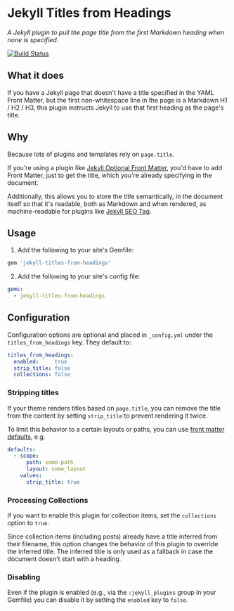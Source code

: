 # Jekyll Titles from Headings

*A Jekyll plugin to pull the page title from the first Markdown heading when none is specified.*

[![Build Status](https://travis-ci.org/benbalter/jekyll-titles-from-headings.svg?branch=master)](https://travis-ci.org/benbalter/jekyll-titles-from-headings)

## What it does

If you have a Jekyll page that doesn't have a title specified in the YAML Front Matter, but the first non-whitespace line in the page is a Markdown H1 / H2 / H3, this plugin instructs Jekyll to use that first heading as the page's title.

## Why

Because lots of plugins and templates rely on `page.title`.

If you're using a plugin like [Jekyll Optional Front Matter](https://github.com/benbalter/jekyll-optional-front-matter), you'd have to add Front Matter, just to get the title, which you're already specifying in the document.

Additionally, this allows you to store the title semantically, in the document itself so that it's readable, both as Markdown and when rendered, as machine-readable for plugins like [Jekyll SEO Tag](https://github.com/benbalter/jekyll-seo-tag).

## Usage

1. Add the following to your site's Gemfile:

  ```ruby
  gem 'jekyll-titles-from-headings'
  ```

2. Add the following to your site's config file:

  ```yml
  gems:
    - jekyll-titles-from-headings
  ```

## Configuration

Configuration options are optional and placed in `_config.yml` under the `titles_from_headings` key. They default to:

```yml
titles_from_headings:
  enabled:     true
  strip_title: false
  collections: false
```

### Stripping titles

If your theme renders titles based on `page.title`, you can remove the title from the content by setting `strip_title` to prevent rendering it twice.

To limit this behavior to a certain layouts or paths, you can use [front matter defaults](https://jekyllrb.com/docs/configuration/#front-matter-defaults), e.g.

```yml
defaults:
  - scope:
      path: some-path
      layout: some_layout
    values:
      strip_title: true
```

### Processing Collections

If you want to enable this plugin for collection items, set the `collections` option to `true`.

Since collection items (including posts) already have a title inferred from their filename, this option changes the behavior of this plugin to override the inferred title. The inferred title is only used as a fallback in case the document doesn't start with a heading.

### Disabling

Even if the plugin is enabled (e.g., via the `:jekyll_plugins` group in your Gemfile) you can disable it by setting the `enabled` key to `false`.
